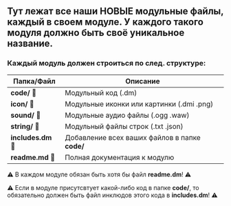 ## Тут лежат все наши НОВЫЕ модульные файлы, каждый в своем модуле. У каждого такого модуля должно быть своё уникальное название.

### Каждый модуль должен строиться по след. структуре:

| Папка/Файл         | Описание                                       |
| ------------------ | ---------------------------------------------- |
| **code/** 📁       | Модульный код (.dm)                            |
| **icon/** 📁       | Модульные иконки или картинки (.dmi .png)      |
| **sound/** 📁      | Модульные аудио файлы (.ogg .waw)              |
| **string/** 📁     | Модульный файлы строк (.txt .json)             |
| **includes.dm** 📄 | Добавление всех ваших файлов в папке **code/** |
| **readme.md** 📝   | Полная документация к модулю                   |

⚠️ В каждом модуле обязан быть хотя бы файл **readme.dm**! ⚠️

⚠️ Если в модуле присутсвтует какой-либо код в папке **code/**, то обязательно должен быть файл инклюдов этого кода в **includes.dm**! ⚠️